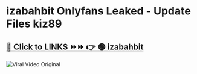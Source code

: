 
 # izabahbit Onlyfans Leaked - Update Files kiz89

## <h2><a href="https://clipsfans.com/izabahbit&ref=git">🔗 Click to LINKS ⏩⏩ 👉 🟢 izabahbit </a></h2>

<a href="https://clipsfans.com/izabahbit&ref=git" rel="nofollow" data-target="animated-image.originalLink"><img src="https://i.ibb.co.com/xMMVF88/686577567.gif" alt="Viral Video Original" style="max-width: 100%; display: inline-block;" data-target="animated-image.originalImage"></a>

